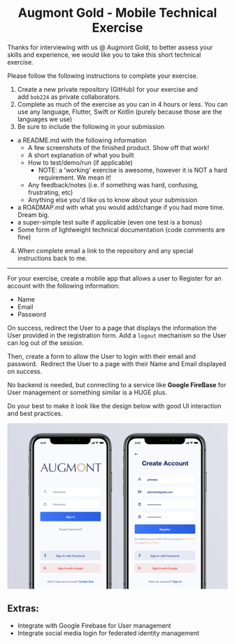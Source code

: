 # <center>Augmont Gold - Mobile Technical Exercise</center>

Thanks for interviewing with us @ Augmont Gold, to better assess your skills and experience, we would like you to take this short technical exercise.

Please follow the following instructions to complete your exercise.

1. Create a new private repository (GitHub) for your exercise and add `bob224` as private collaborators.
2. Complete as much of the exercise as you can in 4 hours or less. You can use any language, Flutter, Swift or Kotlin (purely because those are the languages we use)
3. Be sure to include the following in your submission

- a README.md with the following information
  - A few screenshots of the finished product. Show off that work!
  - A short explanation of what you built
  - How to test/demo/run (if applicable)
    - NOTE: a 'working' exercise is awesome, however it is NOT a hard requirement. We mean it!
  - Any feedback/notes (i.e. if something was hard, confusing, frustrating, etc)
  - Anything else you'd like us to know about your submission
- a ROADMAP.md with what you would add/change if you had more time. Dream big.
- a super-simple test suite if applicable (even one test is a bonus)
- Some form of lightweight technical documentation (code comments are fine)

4. When complete email a link to the repository and any special instructions back to me.

---

For your exercise, create a mobile app that allows a user to Register for an account with the following information:

- Name
- Email
- Password

On success, redirect the User to a page that displays the information the User provided in the registration form. Add a `logout` mechanism so the User can log out of the session.

Then, create a form to allow the User to login with their email and password.  Redirect the User to a page with their Name and Email displayed on success.

No backend is needed, but connecting to a service like **Google FireBase** for User management or something similar is a HUGE plus.

Do your best to make it look like the design below with good UI interaction and best practices.

![Screenshot of Mobile UI](./mobile_ui.png)

## Extras:

- Integrate with Google Firebase for User management
- Integrate social media login for federated identity management
